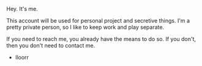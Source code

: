 Hey. It's me.

This account will be used for personal project and secretive things. I'm a pretty private person, so I like to keep work and play separate.

If you need to reach me, you already have the means to do so. If you don't, then you don't need to contact me.

- lloorr
